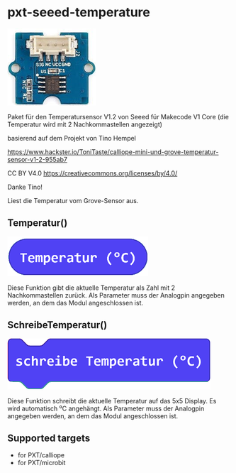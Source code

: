 # pxt-seeed-temperature

![](https://github.com/MKleinSB/pxt-Seeed-Temperatursensor/blob/master/Sensor.png)

 Paket für den Temperatursensor V1.2 von Seeed für Makecode V1 Core (die Temperatur wird mit 2 Nachkommastellen angezeigt)
 
 basierend auf dem Projekt von Tino Hempel
 
 https://www.hackster.io/ToniTaste/calliope-mini-und-grove-temperatur-sensor-v1-2-955ab7
 
 CC BY V4.0 https://creativecommons.org/licenses/by/4.0/

 Danke Tino!

 Liest die Temperatur vom Grove-Sensor aus.
 
## Temperatur()
![](https://github.com/MKleinSB/pxt-seeed-temperature/blob/master/temperatur.png)

Diese Funktion gibt die aktuelle Temperatur als Zahl mit 2 Nachkommastellen zurück. 
Als Parameter muss der Analogpin angegeben werden, an dem das Modul angeschlossen ist.

## SchreibeTemperatur()
![](https://github.com/MKleinSB/pxt-seeed-temperature/blob/master/schreibetemperatur.png)

Diese Funktion schreibt die aktuelle Temperatur auf das 5x5 Display. Es wird automatisch ⁰C angehängt.
Als Parameter muss der Analogpin angegeben werden, an dem das Modul angeschlossen ist.

## Supported targets

* for PXT/calliope
* for PXT/microbit

